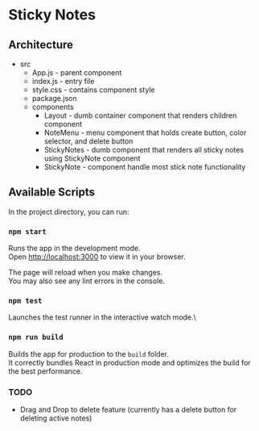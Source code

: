 # Sticky Notes

## Architecture
- src
  - App.js - parent component
  - index.js - entry file
  - style.css - contains component style
  - package.json
  - components 
    - Layout - dumb container component that renders children component
    - NoteMenu - menu component that holds create button, color selector, and delete button
    - StickyNotes - dumb component that renders all sticky notes using StickyNote component
    - StickyNote - component handle most stick note functionality


## Available Scripts

In the project directory, you can run:

### `npm start`

Runs the app in the development mode.\
Open [http://localhost:3000](http://localhost:3000) to view it in your browser.

The page will reload when you make changes.\
You may also see any lint errors in the console.

### `npm test`

Launches the test runner in the interactive watch mode.\

### `npm run build`

Builds the app for production to the `build` folder.\
It correctly bundles React in production mode and optimizes the build for the best performance.


### TODO
- Drag and Drop to delete feature (currently has a delete button for deleting active notes)
